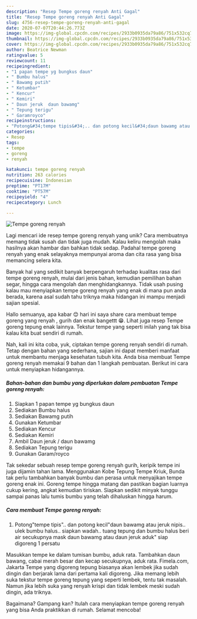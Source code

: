 ```yaml
---
description: "Resep Tempe goreng renyah Anti Gagal"
title: "Resep Tempe goreng renyah Anti Gagal"
slug: 4756-resep-tempe-goreng-renyah-anti-gagal
date: 2020-07-07T20:44:26.773Z
image: https://img-global.cpcdn.com/recipes/2933b0935da79a86/751x532cq70/tempe-goreng-renyah-foto-resep-utama.jpg
thumbnail: https://img-global.cpcdn.com/recipes/2933b0935da79a86/751x532cq70/tempe-goreng-renyah-foto-resep-utama.jpg
cover: https://img-global.cpcdn.com/recipes/2933b0935da79a86/751x532cq70/tempe-goreng-renyah-foto-resep-utama.jpg
author: Beatrice Newman
ratingvalue: 5
reviewcount: 11
recipeingredient:
- "1 papan tempe yg bungkus daun"
- " Bumbu halus"
- " Bawamg putih"
- " Ketumbar"
- " Kencur"
- " Kemiri"
- " Daun jeruk  daun bawamg"
- " Tepung terigu"
- " Garamroyco"
recipeinstructions:
- "Potong&#34;tempe tipis&#34;.. dan potong kecil&#34;daun bawamg atau jeruk nipis.. ulek bumbu halus.. siapkan wadah.. tuang tepung dan bumbu halus beri air secukupnya mask daun bawamg atau daun jeruk aduk&#34; siap digoreng 1 persatu"
categories:
- Resep
tags:
- tempe
- goreng
- renyah

katakunci: tempe goreng renyah 
nutrition: 263 calories
recipecuisine: Indonesian
preptime: "PT17M"
cooktime: "PT57M"
recipeyield: "4"
recipecategory: Lunch

---
```



![Tempe goreng renyah](https://img-global.cpcdn.com/recipes/2933b0935da79a86/751x532cq70/tempe-goreng-renyah-foto-resep-utama.jpg)

Lagi mencari ide resep tempe goreng renyah yang unik? Cara membuatnya memang tidak susah dan tidak juga mudah. Kalau keliru mengolah maka hasilnya akan hambar dan bahkan tidak sedap. Padahal tempe goreng renyah yang enak selayaknya mempunyai aroma dan cita rasa yang bisa memancing selera kita.

Banyak hal yang sedikit banyak berpengaruh terhadap kualitas rasa dari tempe goreng renyah, mulai dari jenis bahan, kemudian pemilihan bahan segar, hingga cara mengolah dan menghidangkannya. Tidak usah pusing kalau mau menyiapkan tempe goreng renyah yang enak di mana pun anda berada, karena asal sudah tahu triknya maka hidangan ini mampu menjadi sajian spesial.

Hallo semuanya, apa kabar 😊 hari ini saya share cara membuat tempe goreng yang renyah , gurih dan enak bangettt 😁. Lihat juga resep Tempe goreng tepung enak lainnya. Tekstur tempe yang seperti inilah yang tak bisa kalau kita buat sendiri di rumah.


Nah, kali ini kita coba, yuk, ciptakan tempe goreng renyah sendiri di rumah. Tetap dengan bahan yang sederhana, sajian ini dapat memberi manfaat untuk membantu menjaga kesehatan tubuh kita. Anda bisa membuat Tempe goreng renyah memakai 9 bahan dan 1 langkah pembuatan. Berikut ini cara untuk menyiapkan hidangannya.

<!--inarticleads1-->

##### Bahan-bahan dan bumbu yang diperlukan dalam pembuatan Tempe goreng renyah:

1. Siapkan 1 papan tempe yg bungkus daun
1. Sediakan  Bumbu halus
1. Sediakan  Bawamg putih
1. Gunakan  Ketumbar
1. Sediakan  Kencur
1. Sediakan  Kemiri
1. Ambil  Daun jeruk / daun bawamg
1. Sediakan  Tepung terigu
1. Gunakan  Garam/royco


Tak sekedar sebuah resep tempe goreng renyah gurih, keripik tempe ini juga dijamin tahan lama. Menggunakan Kobe Tepung Tempe Kriuk, Bunda tak perlu tambahkan banyak bumbu dan perasa untuk menyajikan tempe goreng enak ini. Goreng tempe hingga matang dan pastikan bagian luarnya cukup kering, angkat kemudian tiriskan. Siapkan sedikit minyak tunggu sampai panas lalu tumis bumbu yang telah dihaluskan hingga harum. 

<!--inarticleads2-->

##### Cara membuat Tempe goreng renyah:

1. Potong&#34;tempe tipis&#34;.. dan potong kecil&#34;daun bawamg atau jeruk nipis.. ulek bumbu halus.. siapkan wadah.. tuang tepung dan bumbu halus beri air secukupnya mask daun bawamg atau daun jeruk aduk&#34; siap digoreng 1 persatu


Masukkan tempe ke dalam tumisan bumbu, aduk rata. Tambahkan daun bawang, cabai merah besar dan kecap secukupnya, aduk rata. Fimela.com, Jakarta Tempe yang digoreng tepung biasanya akan lembek jika sudah dingin dan berjarak lama dari pertama kali digoreng. Jika memang lebih suka tekstur tempe goreng tepung yang seperti lembek, tentu tak masalah. Namun jika lebih suka yang renyah krispi dan tidak lembek meski sudah dingin, ada triknya. 

Bagaimana? Gampang kan? Itulah cara menyiapkan tempe goreng renyah yang bisa Anda praktikkan di rumah. Selamat mencoba!
